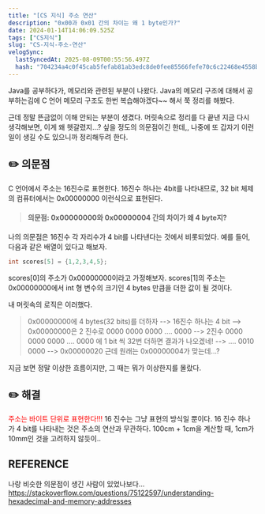 ```yaml
---
title: "[CS 지식] 주소 연산"
description: "0x00과 0x01 간의 차이는 왜 1 byte인가?"
date: 2024-01-14T14:06:09.525Z
tags: ["CS지식"]
slug: "CS-지식-주소-연산"
velogSync:
  lastSyncedAt: 2025-08-09T00:55:56.497Z
  hash: "704234a4c0f45cab5fefab81ab3edc8de0fee85566fefe70c6c22468e4558be7"
---
```


Java를 공부하다가, 메모리와 관련된 부분이 나왔다. Java의 메모리 구조에 대해서 공부하는김에 C 언어 메모리 구조도 한번 복습해야겠다~~ 해서 쭉 정리를 해봤다.

근데 정말 뜬금없이 이해 안되는 부분이 생겼다. 머릿속으로 정리를 다 끝낸 지금 다시 생각해보면, 이게 왜 헷갈렸지...? 싶을 정도의 의문점이긴 한데,, 나중에 또 갑자기 이런일이 생길 수도 있으니까 정리해두려 한다.

## ✏️ 의문점
C 언어에서 주소는 16진수로 표현한다. 16진수 하나는 4bit를 나타내므로, 32 bit 체제의 컴퓨터에서는 0x00000000 이런식으로 표현된다.
> #### 의문점: 0x00000000와 0x00000004 간의 차이가 왜 4 byte지?

나의 의문점은 16진수 각 자리수가 4 bit를 나타낸다는 것에서 비롯되었다.
예를 들어, 다음과 같은 배열이 있다고 해보자.
```c
int scores[5] = {1,2,3,4,5};
```
scores[0]의 주소가 0x00000000이라고 가정해보자.
scores[1]의 주소는 0x00000000에서 int 형 변수의 크기인 4 bytes 만큼을 더한 값이 될 것이다.

내 머릿속의 로직은 이러했다.

> 0x00000000에 4 bytes(32 bits)를 더하자 
--> 16진수 하나는 4 bit 
--> 0x00000000은 2 진수로 0000 0000 0000 .... 0000 
--> 2진수 0000 0000 0000 .... 0000 에 1 bit 씩 32번 더하면 결과가 나오겠네! 
--> .... 0010 0000
--> 0x00000020
근데 원래는 0x00000004가 맞는데...?

지금 보면 정말 이상한 흐름이지만, 그 때는 뭐가 이상한지를 몰랐다.

## ✏️ 해결
<span style = "color: red">주소는 바이트 단위로 표현한다!!!</span>
16 진수는 그냥 표현의 방식일 뿐이다. 16 진수 하나가 4 bit를 나타내는 것은 주소의 연산과 무관하다. 
100cm + 1cm을 계산할 때, 1cm가 10mm인 것을 고려하지 않듯이..



## REFERENCE
나랑 비슷한 의문점이 생긴 사람이 있었나보다...
https://stackoverflow.com/questions/75122597/understanding-hexadecimal-and-memory-addresses
